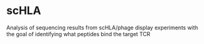 # scHLA
Analysis of sequencing results from scHLA/phage display experiments with the goal of identifying what peptides bind the target TCR
